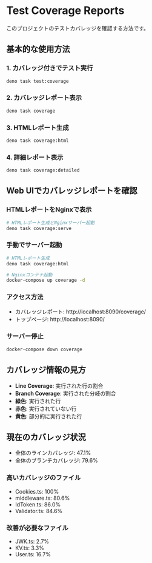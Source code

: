 # Test Coverage Reports

このプロジェクトのテストカバレッジを確認する方法です。

## 基本的な使用方法

### 1. カバレッジ付きでテスト実行
```bash
deno task test:coverage
```

### 2. カバレッジレポート表示
```bash
deno task coverage
```

### 3. HTMLレポート生成
```bash
deno task coverage:html
```

### 4. 詳細レポート表示
```bash
deno task coverage:detailed
```

## Web UIでカバレッジレポートを確認

### HTMLレポートをNginxで表示
```bash
# HTMLレポート生成とNginxサーバー起動
deno task coverage:serve
```

### 手動でサーバー起動
```bash
# HTMLレポート生成
deno task coverage:html

# Nginxコンテナ起動
docker-compose up coverage -d
```

### アクセス方法
- カバレッジレポート: http://localhost:8090/coverage/
- トップページ: http://localhost:8090/

### サーバー停止
```bash
docker-compose down coverage
```

## カバレッジ情報の見方

- **Line Coverage**: 実行された行の割合
- **Branch Coverage**: 実行された分岐の割合
- **緑色**: 実行された行
- **赤色**: 実行されていない行
- **黄色**: 部分的に実行された行

## 現在のカバレッジ状況

- 全体のラインカバレッジ: 47.1%
- 全体のブランチカバレッジ: 79.6%

### 高いカバレッジのファイル
- Cookies.ts: 100%
- middleware.ts: 80.6%
- IdToken.ts: 86.0%
- Validator.ts: 84.6%

### 改善が必要なファイル
- JWK.ts: 2.7%
- KV.ts: 3.3%
- User.ts: 16.7%